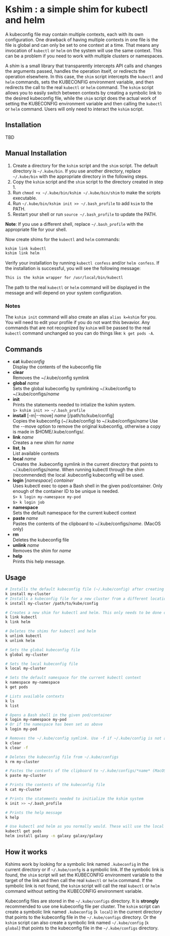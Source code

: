 # Kshim : a simple shim for kubectl and helm 

A kubeconfig file may contain multiple contexts, each with its own configuration. One drawback of having multiple contexts in one file is the file is global and can only be set to one context at a time.  That means any invocation of `kubectl` or `helm` on the system will use the same context.  This can be a problem if you need to work with multiple clusters or namespaces.  

A *shim* is a small library that transparently intercepts API calls and changes the arguments passed, handles the operation itself, or redirects the operation elsewhere.  In this case, the `shim` script intercepts the `kubectl` and `helm` commands, sets the KUBECONFIG environment variable, and then redirects the call to the real `kubectl` or `helm` command. The `kshim` script allows you to easily switch between contexts by creating a symbolic link to the desired kubeconfig file, while the `shim` script does the actual work of setting the KUBECONFIG environment variable and then calling the `kubectl` or `helm` command. Users will only need to interact the `kshim` script.

## Installation

TBD

## Manual Installation

1. Create a directory for the `kshim` script and the `shim` script. The default directory is `~/.kube/bin`. If you use another directory, replace `~/.kube/bin` with the appropriate directory in the following steps.
2. Copy the `kshim` script and the `shim` script to the directory created in step 1.
3. Run `chmod +x ~/.kube/bin/kshim ~/.kube/bin/shim` to make the scripts executable.
4. Run `~/.kube/bin/kshim init >> ~/.bash_profile` to add `ksim` to the PATH.
5. Restart your shell or run `source ~/.bash_profile` to update the PATH.

**Note**: If you use a different shell, replace `~/.bash_profile` with the appropriate file for your shell.

Now create shims for the `kubectl` and `helm` commands:

```bash
kshim link kubectl
kshim link helm
```

Verify your installation by running `kubectl confess` and/or `helm confess`. If the installation is successful, you will see the following message:

```bash
This is the kshim wrapper for /usr/local/bin/kubectl
```

The path to the real `kubectl` or `helm` command will be displayed in the message and will depend on your system configuration.

### Notes

The `kshim init` command will also create an alias `alias k=kshim` for you.  You will need to edit your profile if you do not want this bevavior. Any commands that are not recognized by `kshim` will be passed to the real `kubectl` command unchanged so you can do things like: `k get pods -A`.

## Commands

- **cat** *kubeconfig*<br/>
    Display the contents of the kubeconfig file
- **clear**<br/>
    Removes the ~/.kube/config symlink
- **global** *name*<br/>
    Sets the global kubeconfig by symlinking ~/.kube/config
    to ~/.kube/configs/*name*
- **init**<br/>
    Prints the statements needed to intialize the kshim system.<br/>
    `$> kshim init >> ~/.bash_profile`
- **install** [-m|--move] *name* [/path/to/kube/config]<br/>
    Copies the kubeconfig (~/.kube/config) to ~/.kube/configs/*name*
    Use the --move option to remove the original kubeconfig, otherwise a
    copy is made in $HOME/.kube/configs/.
- **link** *name*<br/>
    Creates a new shim for *name*
- **list**, **ls**<br/>
    List available contexts
- **local** *name*<br/>
    Creates the .kubeconfig symlink in the current directory that points to
    ~/.kube/configs/*name*.  When running kubectl through the shim (recommended)
    the local .kubeconfig kubeconfig will be used.
- **login** [*namespace*] *container*<br/>
    Uses kubectl exec to open a Bash shell in the given pod/container. Only enough of the container ID to be unique is needed.<br/>
    `$> k login my-namespace my-pod`<br/>
    `$> k login job`
- **namespace**<br/>
    Sets the default namespace for the current kubectl context
- **paste** *name*<br/>
    Pastes the contents of the clipboard to ~/.kube/configs/*name*. (MacOS only)
- **rm** <kubeconfig><br/>
    Deletes the kubeconfig file
- **unlink** *name*<br/>
    Removes the shim for *name*
- **help**<br/>
    Prints this help message.

## Usage

```bash
# Installs the default kubeconfig file (~/.kube/config) after creating a new cluster
k install my-cluster
# Installs a kubeconfig file for a new cluster from a different location
k install my-cluster /path/to/kube/config

# Creates a new shim for kubectl and helm. This only needs to be done once when installing kshim
k link kubectl
k link helm

# Deletes the shims for kubectl and helm
k unlink kubectl
k unlink helm

# Sets the global kubeconfig file
k global my-cluster

# Sets the local kubeconfig file
k local my-cluster

# Sets the default namespace for the current kubectl context
k namespace my-namespace
k get pods

# Lists available contexts
k ls
k list

# Opens a Bash shell in the given pod/container
k login my-namespace my-pod
# Or if the namespace has been set as above
k login my-pod

# Removes the ~/.kube/config symlink. Use -f if ~/.kube/config is not a symlink
k clear
k clear -f

# Deletes the kubeconfig file from ~/.kube/configs
k rm my-cluster

# Pastes the contents of the clipboard to ~/.kube/configs/*name* (MacOS only)
k paste my-cluster

# Prints the contents of the kubeconfig file
k cat my-cluster

# Prints the statements needed to initialize the kshim system
k init >> ~/.bash_profile

# Prints the help message
k help

# Use kubectl and helm as you normally would. These will use the local kubeconfig file, if defined.
kubectl get pods
helm install galaxy -n galaxy galaxy/galaxy 
```
## How it works
Kshims work by looking for a symbolic link named `.kubeconfig` in the current directory or if `~/.kube/confg` is a symbolic link. If the symbolic link is found, the `shim` script will set the KUBECONFIG environment variable to the target of the link and then call the real `kubectl` or `helm` command. If the symbolic link is not found, the `kshim` script will call the real `kubectl` or `helm` command without setting the KUBECONFIG environment variable.

Kubeconfig files are stored in the `~/.kube/configs` directory. It is **strongly** recommended to use one kubeconfig file per cluster. The `kshim` script can create a symbolic link named `.kubeconfig` (`k local`) in the current directory that points to the kubeconfig file in the `~/.kube/configs` directory. Or the `kshim` script can also create a symbolic link named `~/.kube/config` (`k global`) that points to the kubeconfig file in the `~/.kube/configs` directory.
